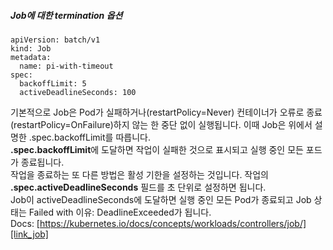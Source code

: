 ##### Job에 대한 termination 옵션
```
apiVersion: batch/v1   
kind: Job   
metadata:   
  name: pi-with-timeout   
spec:   
  backoffLimit: 5   
  activeDeadlineSeconds: 100   
```

기본적으로 Job은 Pod가 실패하거나(restartPolicy=Never) 컨테이너가 오류로 종료(restartPolicy=OnFailure)하지 않는 한 중단 없이 실행됩니다. 이때 Job은 위에서 설명한 .spec.backoffLimit를 따릅니다.   
**.spec.backoffLimit**에 도달하면 작업이 실패한 것으로 표시되고 실행 중인 모든 포드가 종료됩니다.   
작업을 종료하는 또 다른 방법은 활성 기한을 설정하는 것입니다. 작업의 **.spec.activeDeadlineSeconds** 필드를 초 단위로 설정하면 됩니다.   
Job이 activeDeadlineSeconds에 도달하면 실행 중인 모든 Pod가 종료되고 Job 상태는 Failed with 이유: DeadlineExceeded가 됩니다.   
Docs: [https://kubernetes.io/docs/concepts/workloads/controllers/job/][link_job]

[link_job]: https://kubernetes.io/docs/concepts/workloads/controllers/job/
